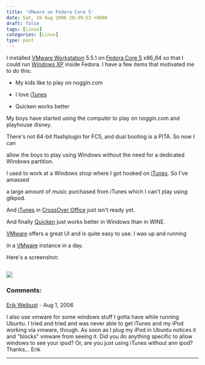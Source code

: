 ```yaml
---
title: 'VMware on Fedora Core 5'
date: Sat, 26 Aug 2006 20:39:53 +0000
draft: false
tags: [Linux]
categories: [Linux]
type: post
---
```


I installed [VMware Workstation](http://www.vmware.com/products/ws/) 5.5.1 on [Fedora Core 5](http://fedora.redhat.com/) x86\_64 so that I could run [Windows XP](http://www.microsoft.com/windowsxp/default.mspx) inside Fedora. I have a few items that motivated me to do this:

*   My kids like to play on noggin.com
    
*   I love [iTunes](http://www.apple.com/itunes/)
    
*   Quicken works better
    

My boys have started using the computer to play on noggin.com and playhouse disney.

There's not 64-bit flashplugin for FC5, and dual booting is a PITA. So now I can

allow the boys to play using Windows without the need for a dedicated Windows partition.

I used to work at a Windows shop where I got hooked on [iTunes](http://www.apple.com/itunes/). So I've amassed

a large amount of music purchased from iTunes which I can't play using gtkpod.

And [iTunes](http://www.apple.com/itunes/) in [CrossOver Office](http://www.codeweavers.com/products/cxoffice/) just isn't ready yet.

And finally [Quicken](http://quicken.intuit.com/quicken_products.jhtml?priorityCode=3948700000&lid=intuitnav) just works better in Windows than in WINE.

[VMware](http://www.vmware.com/products/ws/) offers a great UI and is quite easy to use. I was up and running

in a [VMware](http://www.vmware.com/products/ws/) instance in a day.

Here's a screenshot:

[![](http://familiarodriguez.smugmug.com/photos/90861584-S.jpg)](http://familiarodriguez.smugmug.com/photos/90861584-O.jpg)
---
### Comments:
#### 
[Erik Weibust](http://erik.weibust.net "erik@weibust.net") - <time datetime="2006-08-28 09:19:40">Aug 1, 2006</time>

I also use vmware for some windows stuff I gotta have while running Ubuntu. I tried and tried and was never able to get iTunes and my iPod working via vmware, though. As soon as I plug my iPod in Ubuntu notices it and "blocks" vmware from seeing it. Did you do anything specific to allow windows to see your ipod? Or, are you just using iTunes without ann ipod? Thanks... Erik
<hr />
